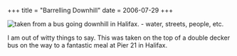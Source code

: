 +++
title = "Barrelling Downhill"
date = 2006-07-29
+++

![taken from a bus going downhill in Halifax. - water, streets, people, etc.](http://www.aphoenix.ca/photoblog/photos/BarrellingDownhill.jpg "This title contains extraneous information that isn't particularly useful.")

I am out of witty things to say. This was taken on the top of a double decker bus on the way to a fantastic meal at Pier 21 in Halifax.
